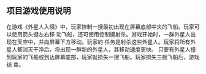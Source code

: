 
## 项目游戏使用说明

在游戏《外星人入侵》中，玩家控制一搜最初出现在屏幕底部中央的飞船。玩家可以使用箭头键左右移
动飞船，还可使用控制键射杀。游戏开始时，一群外星人出现在天空中，并向屏幕下方移动。玩家的
任务是射杀这些外星人。玩家将所有外星人都消灭干净后，将出现一群新的外星人，其移动速度更快。
只要有外星人撞到玩家的飞船或到达屏幕底部，玩家就损失一搜飞船。玩家损失三艘飞船后，游戏结
束。
